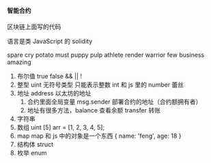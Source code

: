 #### 智能合约

区块链上面写的代码

语言是类 JavaScript 的 solidity

spare cry potato must puppy pulp athlete render warrior few business amazing

1. 布尔值
   true false
   && || !
2. 整型
   uint 无符号类型 只能表示整数
   int 和 js 里的 number 蕾丝
3. 地址 address
   以太坊的地址
   1. 合约里面全局变量 msg.sender 部署合约的地址（合约额拥有者）
   2. 地址有很多方法，balance 查看余额 transfer 转账
4. 字符串
5. 数组
   uint [5] arr = [1, 2, 3, 4, 5];
6. map
   map 和 js 中的对象是一个东西
   {
   name: 'feng',
   age: 18
   }
7. 结构体 struct
8. 枚举
   enum
